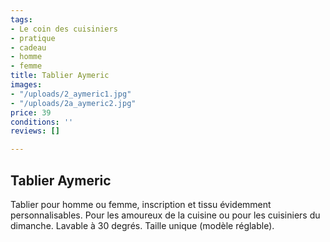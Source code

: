 ```yaml
---
tags:
- Le coin des cuisiniers
- pratique
- cadeau
- homme
- femme
title: Tablier Aymeric
images:
- "/uploads/2_aymeric1.jpg"
- "/uploads/2a_aymeric2.jpg"
price: 39
conditions: ''
reviews: []

---
```

## Tablier Aymeric

Tablier pour homme ou femme, inscription et tissu évidemment personnalisables. Pour les amoureux de la cuisine ou pour les cuisiniers du dimanche. Lavable à 30 degrés. Taille unique (modèle réglable).
